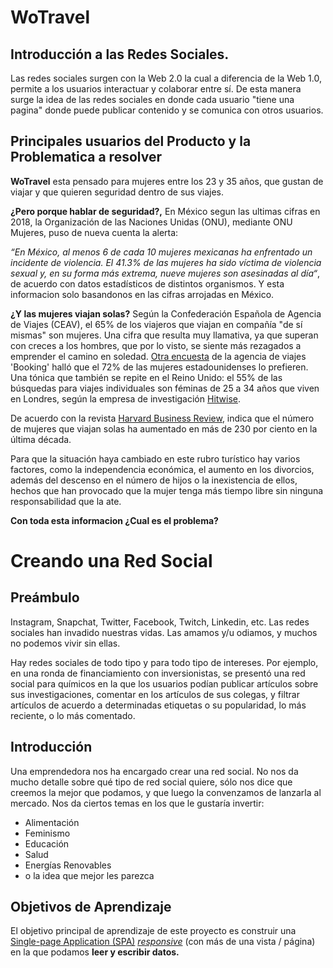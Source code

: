 # WoTravel

## Introducción a las Redes Sociales.

Las redes sociales surgen con la Web 2.0 la cual a diferencia de la Web 1.0, permite a los usuarios interactuar y colaborar entre sí. De esta manera surge la idea de las redes sociales en donde cada usuario "tiene una pagina" donde puede publicar contenido y se comunica con otros usuarios.

## Principales usuarios del Producto y la Problematica a resolver

**WoTravel** esta pensado para mujeres entre los 23 y 35 años, que gustan de viajar y que quieren seguridad dentro de sus viajes.

**¿Pero porque hablar de seguridad?,** En México segun las ultimas cifras en 2018, la Organización de las Naciones Unidas (ONU), mediante ONU Mujeres, puso de nueva cuenta la alerta:

*“En México, al menos 6 de cada 10 mujeres mexicanas ha enfrentado un incidente de violencia. El 41.3% de las mujeres ha sido víctima de violencia sexual y, en su forma más extrema, nueve mujeres son asesinadas al día“*, de acuerdo con datos estadísticos de distintos organismos. Y esta informacion solo basandonos en las cifras arrojadas en México.

**¿Y las mujeres viajan solas?** Según la Confederación Española de Agencia de Viajes (CEAV), el 65% de los viajeros que viajan en compañía "de sí mismas" son mujeres. Una cifra que resulta muy llamativa, ya que superan con creces a los hombres, que por lo visto, se siente más rezagados a emprender el camino en soledad. [Otra encuesta](https://news.booking.com/do-not-disturb-more-than-half-of-american-women-travelers-are-going-solo) de la agencia de viajes 'Booking' halló que el 72% de las mujeres estadounidenses lo prefieren. Una tónica que también se repite en el Reino Unido: el 55% de las búsquedas para viajes individuales son féminas de 25 a 34 años que viven en Londres, según la empresa de investigación [Hitwise](https://www.elconfidencial.com/alma-corazon-vida/2019-02-01/mujeres-viajes-solas-hombres-mundo-razones_1784026/).

De acuerdo con la revista [Harvard Business Review](https://www.excelsior.com.mx/nacional/mas-mujeres-se-lanzan-a-la-aventura-de-viajar-solas/1231181), indica que el número de mujeres que viajan solas ha aumentado en más de 230 por ciento en la última década.

Para que la situación haya cambiado en este rubro turístico hay varios factores, como la independencia económica, el aumento en los divorcios, además del descenso en el número de hijos o la inexistencia de ellos, hechos que han provocado que la mujer tenga más tiempo libre sin ninguna responsabilidad que la ate.

**Con toda esta informacion ¿Cual es el problema?** 



# Creando una Red Social

## Preámbulo

Instagram, Snapchat, Twitter, Facebook, Twitch, Linkedin, etc. Las redes
sociales han invadido nuestras vidas. Las amamos y/u odiamos, y muchos no podemos vivir sin ellas.

Hay redes sociales de todo tipo y para todo tipo de intereses. Por ejemplo,
en una ronda de financiamiento con inversionistas, se presentó una red social
para químicos en la que los usuarios podían publicar artículos sobre sus
investigaciones, comentar en los artículos de sus colegas, y filtrar artículos
de acuerdo a determinadas etiquetas o su popularidad, lo más reciente, o lo
más comentado.

## Introducción

Una emprendedora nos ha encargado crear una red social. No nos da mucho detalle
sobre qué tipo de red social quiere, sólo nos dice que creemos la mejor que
podamos, y que luego la convenzamos de lanzarla al mercado. Nos da ciertos temas
en los que le gustaría invertir:

* Alimentación
* Feminismo
* Educación
* Salud
* Energías Renovables
* o la idea que mejor les parezca

## Objetivos de Aprendizaje

El objetivo principal de aprendizaje de este proyecto es construir una
[Single-page Application (SPA)](https://es.wikipedia.org/wiki/Single-page_application)
[_responsive_](https://github.com/Laboratoria/curricula-js/tree/master/topics/css/02-responsive)
 (con más de una vista / página) en la que podamos **leer y escribir datos.**